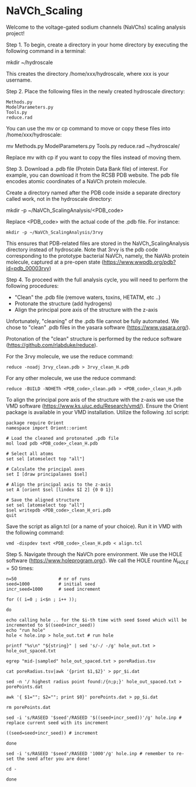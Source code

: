 # NaVCh_Scaling

Welcome to the voltage-gated sodium channels (NaVChs) scaling analysis project!

Step 1. To begin, create a directory in your home directory by executing the following command in a terminal:

mkdir ~/hydroscale

This creates the directory /home/xxx/hydroscale, where xxx is your username.

Step 2. Place the following files in the newly created hydroscale directory:

    Methods.py
    ModelParameters.py
    Tools.py
    reduce.rad

You can use the mv or cp command to move or copy these files into /home/xxx/hydroscale:

mv Methods.py ModelParameters.py Tools.py reduce.rad ~/hydroscale/

Replace mv with cp if you want to copy the files instead of moving them.

Step 3. Download a .pdb file (Protein Data Bank file) of interest. For example, you can download it from the RCSB PDB website. The pdb file encodes atomic coordinates of a NaVCh protein molecule.

Create a directory named after the PDB code inside a separate directory called work, not in the hydroscale directory:

mkdir -p ~/NaVCh_ScalingAnalysis/<PDB_code>

Replace <PDB_code> with the actual code of the .pdb file. For instance:

    mkdir -p ~/NaVCh_ScalingAnalysis/3rvy
    
This ensures that PDB-related files are stored in the NaVCh_ScalingAnalysis directory instead of hydroscale. Note that 3rvy is the pdb code corresponding to the prototype bacterial NaVCh, namely, the NaVAb protein molecule, captured at a pre-open state (https://www.wwpdb.org/pdb?id=pdb_00003rvy)

Step 4. To proceed with the full analysis cycle, you will need to perform the following procedures: 
- "Clean" the .pdb file (remove waters, toxins, HETATM, etc ..)
- Protonate the structure (add hydrogens)
- Align the principal pore axis of the structure with the z-axis

Unfortunately, "cleaning" of the .pdb file cannot be fully automated. We chose to "clean" .pdb files in the yasara software (https://www.yasara.org/).

Protonation of the "clean" structure is performed by the reduce software (https://github.com/rlabduke/reduce). 

For the 3rvy molecule, we use the reduce command: 

    reduce -noadj 3rvy_clean.pdb > 3rvy_clean_H.pdb

For any other molecule, we use the reduce command:

    reduce -BUILD -NOHETh <PDB_code>_clean.pdb > <PDB_code>_clean_H.pdb 

To align the principal pore axis of the structure with the z-axis we use the VMD software (https://www.ks.uiuc.edu/Research/vmd/).
Ensure the Orient package is available in your VMD installation. Utilize the following .tcl script:
    
    package require Orient
    namespace import Orient::orient

    # Load the cleaned and protonated .pdb file
    mol load pdb <PDB_code>_clean_H.pdb

    # Select all atoms
    set sel [atomselect top "all"]

    # Calculate the principal axes
    set I [draw principalaxes $sel]

    # Align the principal axis to the z-axis
    set A [orient $sel [lindex $I 2] {0 0 1}]
    
    # Save the aligned structure
    set sel [atomselect top "all"]
    $sel writepdb <PDB_code>_clean_H_ori.pdb 
    quit

Save the script as align.tcl (or a name of your choice).
Run it in VMD with the following command:

    vmd -dispdev text <PDB_code>_clean_H.pdb < align.tcl

Step 5. Navigate through the NaVCh pore environment. We use the HOLE software (https://www.holeprogram.org/).
We call the HOLE rountine $N_{HOLE} = 50$ times:

    n=50 				# nr of runs
    seed=1000 			# initial seed
    incr_seed=1000 		# seed increment

    for (( i=0 ; i<$n ; i++ )); 
	
    do

    echo calling hole .. for the $i-th time with seed $seed which will be incremented to $((seed+incr_seed))
    echo "run hole"
    hole < hole.inp > hole_out.txt # run hole

    printf "%s\n" "${string}" | sed 's/-/ -/g' hole_out.txt > hole_out_spaced.txt

    egrep "mid-|sampled" hole_out_spaced.txt > poreRadius.tsv 

    cat poreRadius.tsv|awk '{print $1,$2}' > ppr_$i.dat 

    sed -n '/ highest radius point found:/{n;p;}' hole_out_spaced.txt > porePoints.dat

    awk '{ $1=""; $2=""; print $0}' porePoints.dat > pp_$i.dat 

    rm porePoints.dat

    sed -i 's/RASEED '$seed'/RASEED '$((seed+incr_seed))'/g' hole.inp # replace current seed with its increment 

    ((seed=seed+incr_seed)) # increment

    done

    sed -i 's/RASEED '$seed'/RASEED '1000'/g' hole.inp # remember to re-set the seed after you are done!

    cd -

    done







